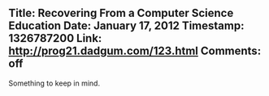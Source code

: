 Title: Recovering From a Computer Science Education
Date: January 17, 2012
Timestamp: 1326787200
Link: http://prog21.dadgum.com/123.html
Comments: off
----

Something to keep in mind.
